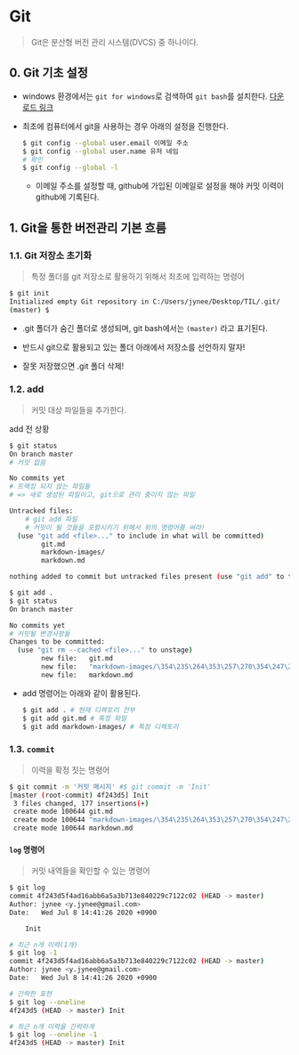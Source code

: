 # Git

> Git은 분산형 버전 관리 시스템(DVCS) 중 하나이다.



## 0. Git 기초 설정

* windows 환경에서는 `git for windows`로 검색하여 `git bash`를 설치한다. [다운로드 링크](https://gitforwindows/org/)

* 최초에 컴퓨터에서 git을 사용하는 경우 아래의 설정을 진행한다.

  ```bash
  $ git config --global user.email 이메일 주소
  $ git config --global user.name 유저 네임
  # 확인
  $ git config --global -l
  ```

  * 이메일 주소를 설정할 때, github에 가입된 이메일로 설정을 해야 커밋 이력이 github에 기록된다. 



## 1. Git을 통한 버전관리 기본 흐름

### 1.1. Git 저장소 초기화

> 특정 폴더를 git 저장소로 활용하기 위해서 최초에 입력하는 명령어

```bash
$ git init
Initialized empty Git repository in C:/Users/jynee/Desktop/TIL/.git/
(master) $
```

* .git 폴더가 숨긴 폴더로 생성되며, git bash에서는 `(master)` 라고 표기된다.

* 반드시 git으로 활용되고 있는 폴더 아래에서 저장소를 선언하지 말자!

* 잘못 저장했으면 .git 폴더 삭제!

  

### 1.2. add

> 커밋 대상 파일들을 추가한다.



add 전 상황

``` bash
$ git status
On branch master
# 커밋 없음

No commits yet
# 트랙킹 되지 않는 파일들
# => 새로 생성된 파일이고, git으로 관리 중이지 않는 파일

Untracked files:
	# git add 파일
	# 커밋이 될 것들을 포함시키기 위해서 위의 명령어를 써라! 
  (use "git add <file>..." to include in what will be committed)
        git.md
        markdown-images/
        markdown.md

nothing added to commit but untracked files present (use "git add" to track)

```



``` bash
$ git add .
$ git status
On branch master

No commits yet
# 커밋될 변경사항들 
Changes to be committed:
  (use "git rm --cached <file>..." to unstage)
        new file:   git.md
        new file:   "markdown-images/\354\235\264\353\257\270\354\247\200 027.png"
        new file:   markdown.md

```



* add 명령어는 아래와 같이 활용된다.

  ``` bash
  $ git add . # 현재 디렉토리 전부
  $ git add git.md # 특정 파일
  $ git add markdown-images/ # 특정 디렉토리
  ```



### 1.3. `commit`

> 이력을 확정 짓는 명령어



```bash
$ git commit -m '커밋 메시지' #$ git commit -m 'Init'
[master (root-commit) 4f243d5] Init
 3 files changed, 177 insertions(+)
 create mode 100644 git.md
 create mode 100644 "markdown-images/\354\235\264\353\257\270\354\247\200 027.png"
 create mode 100644 markdown.md
```



#### `log` 명령어

> 커밋 내역들을 확인할 수 있는 명령어

```bash
$ git log
commit 4f243d5f4ad16abb6a5a3b713e840229c7122c02 (HEAD -> master)
Author: jynee <y.jynee@gmail.com>
Date:   Wed Jul 8 14:41:26 2020 +0900

    Init

# 최근 n개 이력(1개)
$ git log -1
commit 4f243d5f4ad16abb6a5a3b713e840229c7122c02 (HEAD -> master)
Author: jynee <y.jynee@gmail.com>
Date:   Wed Jul 8 14:41:26 2020 +0900

# 간략한 표현
$ git log --oneline
4f243d5 (HEAD -> master) Init

# 최근 n개 이력을 간략하게
$ git log --oneline -1
4f243d5 (HEAD -> master) Init

```

